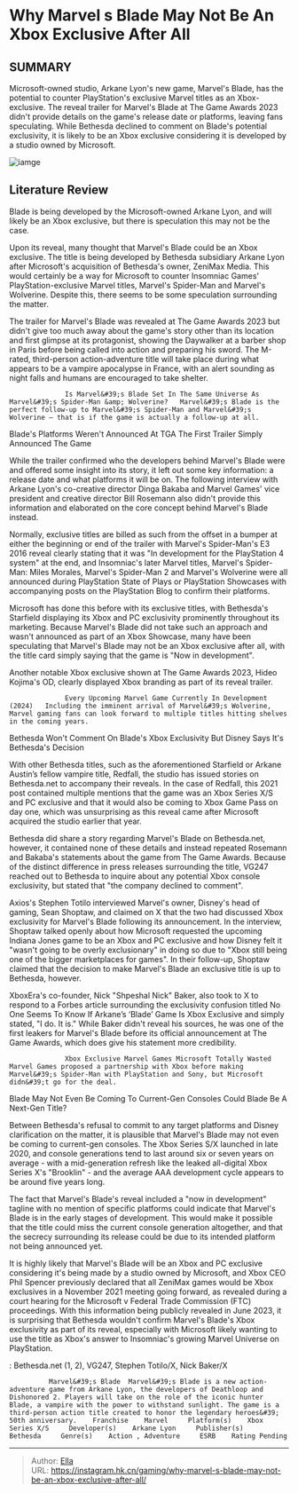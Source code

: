 # Why Marvel s Blade May Not Be An Xbox Exclusive After All


## SUMMARY 



  Microsoft-owned studio, Arkane Lyon&#39;s new game, Marvel&#39;s Blade, has the potential to counter PlayStation&#39;s exclusive Marvel titles as an Xbox-exclusive.   The reveal trailer for Marvel&#39;s Blade at The Game Awards 2023 didn&#39;t provide details on the game&#39;s release date or platforms, leaving fans speculating.   While Bethesda declined to comment on Blade&#39;s potential exclusivity, it is likely to be an Xbox exclusive considering it is developed by a studio owned by Microsoft.  

![iamge](https://static1.srcdn.com/wordpress/wp-content/uploads/2023/12/_1-why-marvel-s-blade-may-not-be-an-xbox-exclusive-after-all.jpg)

## Literature Review

Blade is being developed by the Microsoft-owned Arkane Lyon, and will likely be an Xbox exclusive, but there is speculation this may not be the case.




Upon its reveal, many thought that Marvel&#39;s Blade could be an Xbox exclusive. The title is being developed by Bethesda subsidiary Arkane Lyon after Microsoft&#39;s acquisition of Bethesda&#39;s owner, ZeniMax Media. This would certainly be a way for Microsoft to counter Insomniac Games&#39; PlayStation-exclusive Marvel titles, Marvel&#39;s Spider-Man and Marvel&#39;s Wolverine. Despite this, there seems to be some speculation surrounding the matter.




The trailer for Marvel&#39;s Blade was revealed at The Game Awards 2023 but didn&#39;t give too much away about the game&#39;s story other than its location and first glimpse at its protagonist, showing the Daywalker at a barber shop in Paris before being called into action and preparing his sword. The M-rated, third-person action-adventure title will take place during what appears to be a vampire apocalypse in France, with an alert sounding as night falls and humans are encouraged to take shelter.

                  Is Marvel&#39;s Blade Set In The Same Universe As Marvel&#39;s Spider-Man &amp; Wolverine?   Marvel&#39;s Blade is the perfect follow-up to Marvel&#39;s Spider-Man and Marvel&#39;s Wolverine — that is if the game is actually a follow-up at all.   


 Blade&#39;s Platforms Weren&#39;t Announced At TGA 
The First Trailer Simply Announced The Game
         

While the trailer confirmed who the developers behind Marvel&#39;s Blade were and offered some insight into its story, it left out some key information: a release date and what platforms it will be on. The following interview with Arkane Lyon&#39;s co-creative director Dinga Bakaba and Marvel Games&#39; vice president and creative director Bill Rosemann also didn&#39;t provide this information and elaborated on the core concept behind Marvel&#39;s Blade instead.




Normally, exclusive titles are billed as such from the offset in a bumper at either the beginning or end of the trailer with Marvel&#39;s Spider-Man&#39;s E3 2016 reveal clearly stating that it was &#34;In development for the PlayStation 4 system&#34; at the end, and Insomniac&#39;s later Marvel titles, Marvel&#39;s Spider-Man: Miles Morales, Marvel&#39;s Spider-Man 2 and Marvel&#39;s Wolverine were all announced during PlayStation State of Plays or PlayStation Showcases with accompanying posts on the PlayStation Blog to confirm their platforms.

Microsoft has done this before with its exclusive titles, with Bethesda&#39;s Starfield displaying its Xbox and PC exclusivity prominently throughout its marketing. Because Marvel&#39;s Blade did not take such an approach and wasn&#39;t announced as part of an Xbox Showcase, many have been speculating that Marvel&#39;s Blade may not be an Xbox exclusive after all, with the title card simply saying that the game is &#34;Now in development&#34;.






Another notable Xbox exclusive shown at The Game Awards 2023, Hideo Kojima&#39;s OD, clearly displayed Xbox branding as part of its reveal trailer.




                  Every Upcoming Marvel Game Currently In Development (2024)   Including the imminent arrival of Marvel&#39;s Wolverine, Marvel gaming fans can look forward to multiple titles hitting shelves in the coming years.   



 Bethesda Won&#39;t Comment On Blade&#39;s Xbox Exclusivity 
But Disney Says It&#39;s Bethesda&#39;s Decision
          

With other Bethesda titles, such as the aforementioned Starfield or Arkane Austin’s fellow vampire title, Redfall, the studio has issued stories on Bethesda.net to accompany their reveals. In the case of Redfall, this 2021 post contained multiple mentions that the game was an Xbox Series X/S and PC exclusive and that it would also be coming to Xbox Game Pass on day one, which was unsurprising as this reveal came after Microsoft acquired the studio earlier that year.




Bethesda did share a story regarding Marvel&#39;s Blade on Bethesda.net, however, it contained none of these details and instead repeated Rosemann and Bakaba&#39;s statements about the game from The Game Awards. Because of the distinct difference in press releases surrounding the title, VG247 reached out to Bethesda to inquire about any potential Xbox console exclusivity, but stated that &#34;the company declined to comment&#34;.

Axios&#39;s Stephen Totilo interviewed Marvel&#39;s owner, Disney&#39;s head of gaming, Sean Shoptaw, and claimed on X that the two had discussed Xbox exclusivity for Marvel&#39;s Blade following its announcement. In the interview, Shoptaw talked openly about how Microsoft requested the upcoming Indiana Jones game to be an Xbox and PC exclusive and how Disney felt it &#34;wasn&#39;t going to be overly exclusionary&#34; in doing so due to &#34;Xbox still being one of the bigger marketplaces for games&#34;. In their follow-up, Shoptaw claimed that the decision to make Marvel&#39;s Blade an exclusive title is up to Bethesda, however.





 

XboxEra&#39;s co-founder, Nick &#34;Shpeshal Nick&#34; Baker, also took to X to respond to a Forbes article surrounding the exclusivity confusion titled No One Seems To Know If Arkane’s ‘Blade’ Game Is Xbox Exclusive and simply stated, &#34;I do. It is.&#34; While Baker didn&#39;t reveal his sources, he was one of the first leakers for Marvel&#39;s Blade before its official announcement at The Game Awards, which does give his statement more credibility.


 

                  Xbox Exclusive Marvel Games Microsoft Totally Wasted   Marvel Games proposed a partnership with Xbox before making Marvel&#39;s Spider-Man with PlayStation and Sony, but Microsoft didn&#39;t go for the deal.   






 Blade May Not Even Be Coming To Current-Gen Consoles 
Could Blade Be A Next-Gen Title?
          

Between Bethesda&#39;s refusal to commit to any target platforms and Disney clarification on the matter, it is plausible that Marvel&#39;s Blade may not even be coming to current-gen consoles. The Xbox Series S/X launched in late 2020, and console generations tend to last around six or seven years on average - with a mid-generation refresh like the leaked all-digital Xbox Series X&#39;s &#34;Brooklin&#34; - and the average AAA development cycle appears to be around five years long.

The fact that Marvel&#39;s Blade&#39;s reveal included a &#34;now in development&#34; tagline with no mention of specific platforms could indicate that Marvel&#39;s Blade is in the early stages of development. This would make it possible that the title could miss the current console generation altogether, and that the secrecy surrounding its release could be due to its intended platform not being announced yet.




It is highly likely that Marvel&#39;s Blade will be an Xbox and PC exclusive considering it&#39;s being made by a studio owned by Microsoft, and Xbox CEO Phil Spencer previously declared that all ZeniMax games would be Xbox exclusives in a November 2021 meeting going forward, as revealed during a court hearing for the Microsoft v Federal Trade Commission (FTC) proceedings. With this information being publicly revealed in June 2023, it is surprising that Bethesda wouldn&#39;t confirm Marvel&#39;s Blade&#39;s Xbox exclusivity as part of its reveal, especially with Microsoft likely wanting to use the title as Xbox&#39;s answer to Insomniac&#39;s growing Marvel Universe on PlayStation.

 : Bethesda.net (1, 2), VG247, Stephen Totilo/X, Nick Baker/X

              Marvel&#39;s Blade  Marvel&#39;s Blade is a new action-adventure game from Arkane Lyon, the developers of Deathloop and Dishonored 2. Players will take on the role of the iconic hunter Blade, a vampire with the power to withstand sunlight. The game is a third-person action title created to honor the legendary heroes&#39; 50th anniversary.    Franchise    Marvel     Platform(s)    Xbox Series X/S     Developer(s)    Arkane Lyon     Publisher(s)    Bethesda     Genre(s)    Action , Adventure     ESRB    Rating Pending      

 



---

> Author: [Ella](https://instagram.hk.cn/)  
> URL: https://instagram.hk.cn/gaming/why-marvel-s-blade-may-not-be-an-xbox-exclusive-after-all/  

